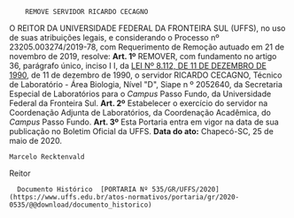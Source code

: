         REMOVE SERVIDOR RICARDO CECAGNO  

 O REITOR DA UNIVERSIDADE FEDERAL DA FRONTEIRA SUL (UFFS), no uso de suas atribuições legais, e considerando o Processo nº 23205.003274/2019-78, com Requerimento de Remoção autuado em 21 de novembro de 2019, resolve:   **Art. 1º**  REMOVER, com fundamento no artigo 36, parágrafo único, inciso I I, da [LEI Nº 8.112, DE 11 DE DEZEMBRO DE 1990](http://www.planalto.gov.br/ccivil_03/leis/l8112cons.htm), de 11 de dezembro de 1990, o servidor RICARDO CECAGNO, Técnico de Laboratório - Área Biologia, Nível "D", Siape n º 2052640, da Secretaria Especial de Laboratórios para o *Campus*  Passo Fundo, da Universidade Federal da Fronteira Sul.   **Art. 2º**  Estabelecer o exercício do servidor na Coordenação Adjunta de Laboratórios, da Coordenação Acadêmica, do *Campus*  Passo Fundo.   **Art. 3º**  Esta Portaria entra em vigor na data de sua publicação no Boletim Oficial da UFFS.        **Data do ato:** Chapecó-SC, 25 de maio de 2020.   
 

    Marcelo Recktenvald   
 Reitor 

      Documento Histórico  [PORTARIA Nº 535/GR/UFFS/2020](https://www.uffs.edu.br/atos-normativos/portaria/gr/2020-0535/@@download/documento_historico)     
      